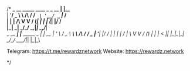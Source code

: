 /*
 _ __ _____      ____ _ _ __ __| |____  
| '__/ _ \ \ /\ / / _` | '__/ _` |_  /  
| | |  __/\ V  V / (_| | | | (_| |/ /   
|_|  \___| \_/\_/ \__,_|_|  \__,_/___|  
 _ __   ___| |___      _____  _ __| | __
| '_ \ / _ \ __\ \ /\ / / _ \| '__| |/ /
| | | |  __/ |_ \ V  V / (_) | |  |   < 
|_| |_|\___|\__| \_/\_/ \___/|_|  |_|\_\

Telegram: https://t.me/rewardznetwork
Website: https://rewardz.network

*/
